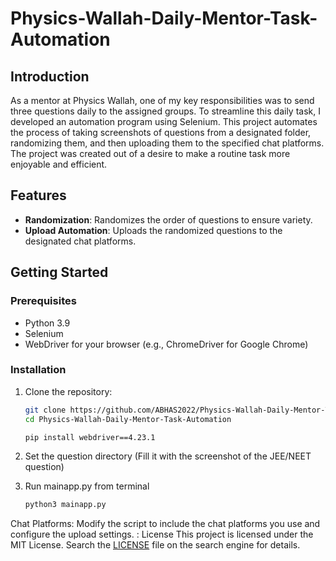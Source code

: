 # Physics-Wallah-Daily-Mentor-Task-Automation

## Introduction

As a mentor at Physics Wallah, one of my key responsibilities was to send three questions daily to the assigned groups. To streamline this daily task, I developed an automation program using Selenium. This project automates the process of taking screenshots of questions from a designated folder, randomizing them, and then uploading them to the specified chat platforms. The project was created out of a desire to make a routine task more enjoyable and efficient.

## Features

- **Randomization**: Randomizes the order of questions to ensure variety.
- **Upload Automation**: Uploads the randomized questions to the designated chat platforms.

## Getting Started

### Prerequisites

- Python 3.9
- Selenium
- WebDriver for your browser (e.g., ChromeDriver for Google Chrome)

### Installation

1. Clone the repository:

   ```bash
   git clone https://github.com/ABHAS2022/Physics-Wallah-Daily-Mentor-Task-Automation.git
   cd Physics-Wallah-Daily-Mentor-Task-Automation

   pip install webdriver==4.23.1

2. Set the question directory (Fill it with the screenshot of the JEE/NEET question)

3. Run mainapp.py from terminal
   ```bash
   python3 mainapp.py

Chat Platforms: Modify the script to include the chat platforms you use and configure the upload settings.
:
License
This project is licensed under the MIT License. Search the [LICENSE](https://opensource.org/license/MIT) file on the search engine for details.

